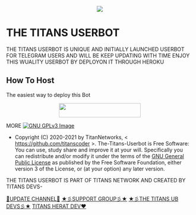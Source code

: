  
<p align="center">
  <img src="https://telegra.ph/file/a4757944330e144790425.jpg">
</p>

# THE TITANS USERBOT 
 THE TITANS USERBOT IS UNIQUE AND INITIALLY LAUNCHED USERBOT FOR TELEGRAM USERS AND WILL BE KEEP UPDATING WITH TIME ENJOY THIS WUALITY USERBOT BY DEPLOYON IT THROUGH HEROKU 

## How To Host
The easiest way to deploy this Bot
<p align="center"><a href="https://heroku.com/deploy?template=https://github.com/titanscoder/THE-TITANS-USERBOT"> <img src="https://img.shields.io/badge/Deploy%20To%20Heroku-GOLDEN?style=for-the-badge&logo=heroku" width="220" height="38.45"/></a></p>
 
MORE
[![GNU GPLv3 Image](https://www.gnu.org/graphics/gplv3-127x51.png)](http://www.gnu.org/licenses/gpl-3.0.en.html)  

* Copyright (C) 2020-2021 by TitanNetworks, < https://github.com/titanscoder >.
The-Titans-Userbot is Free Software: You can use, study share and improve it at your
will. Specifically you can redistribute and/or modify it under the terms of the
[GNU General Public License](https://www.gnu.org/licenses/gpl.html) as
published by the Free Software Foundation, either version 3 of the License, or
(at your option) any later version. 

THE TITANS USERBOT IS PART OF TITANS NETWORK AND CREATED BY TITANS DEVS-

[💎UPDATE CHANNEL💎](https://t.me/THETITANS_USERBOT)
[★彡SUPPORT GROUP彡★](https://t.me/THETITANS_USERBOT_HELP)
[★彡THE TITANS UB DEVS彡★](https://t.me/THETITANS_USERBOT_HELP)
[TITANS HERAT DEV❤️](https://t.me/realtitan)

